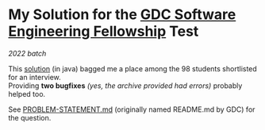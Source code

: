 # My Solution for the [GDC Software Engineering Fellowship](https://fullstack.gdc.network/) Test

_2022 batch_

This [solution](java/Task.java) (in java) bagged me a place among the 98 students shortlisted for an interview.  
Providing **two bugfixes** _(yes, the archive provided had errors)_ probably helped too.

See [PROBLEM-STATEMENT.md](java/PROBLEM-STATEMENT.md) (originally named README.md by GDC) for the question.
